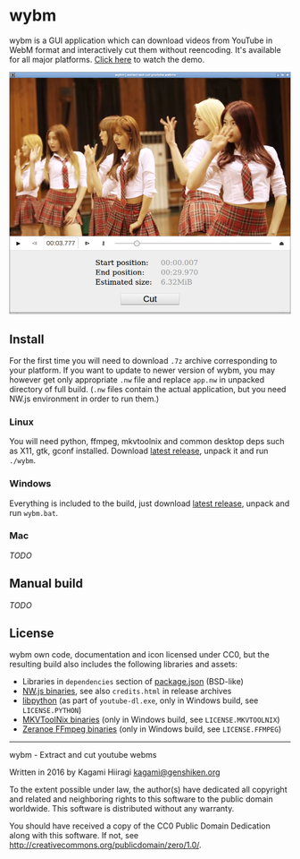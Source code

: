 # wybm

wybm is a GUI application which can download videos from YouTube in WebM format and interactively cut them without reencoding. It's available for all major platforms. [Click here](https://raw.githubusercontent.com/Kagami/wybm/assets/demo.webm) to watch the demo.

![](https://raw.githubusercontent.com/Kagami/wybm/assets/player.png)

## Install

For the first time you will need to download `.7z` archive corresponding to your platform. If you want to update to newer version of wybm, you may however get only appropriate `.nw` file and replace `app.nw` in unpacked directory of full build. (`.nw` files contain the actual application, but you need NW.js environment in order to run them.)

### Linux

You will need python, ffmpeg, mkvtoolnix and common desktop deps such as X11, gtk, gconf installed. Download [latest release](https://github.com/Kagami/wybm/releases), unpack it and run `./wybm`.

### Windows

Everything is included to the build, just download [latest release](https://github.com/Kagami/wybm/releases), unpack and run `wybm.bat`.

### Mac

*TODO*

## Manual build

*TODO*

## License

wybm own code, documentation and icon licensed under CC0, but the resulting build also includes the following libraries and assets:

* Libraries in `dependencies` section of [package.json](package.json) (BSD-like)
* [NW.js binaries](https://github.com/nwjs/nw.js), see also `credits.html` in release archives
* [libpython](https://www.python.org/) (as part of `youtube-dl.exe`, only in Windows build, see `LICENSE.PYTHON`)
* [MKVToolNix binaries](https://mkvtoolnix.download/) (only in Windows build, see `LICENSE.MKVTOOLNIX`)
* [Zeranoe FFmpeg binaries](http://ffmpeg.zeranoe.com/builds/) (only in Windows build, see `LICENSE.FFMPEG`)

---

wybm - Extract and cut youtube webms

Written in 2016 by Kagami Hiiragi <kagami@genshiken.org>

To the extent possible under law, the author(s) have dedicated all copyright and related and neighboring rights to this software to the public domain worldwide. This software is distributed without any warranty.

You should have received a copy of the CC0 Public Domain Dedication along with this software. If not, see <http://creativecommons.org/publicdomain/zero/1.0/>.
